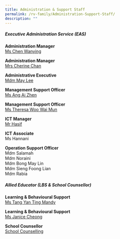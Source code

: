 ```yaml
---
title: Administration & Support Staff
permalink: /rv-family/Administration-Support-Staff/
description: ""
---
```

##### Executive Administration Service (EAS)

**Administration Manager** <br><a href="mailto:chen_wanying@schools.gov.sg">Ms Chen Wanying</a><br>

**Administration Manager** <br><a href="mailto:tiong_chiow_yin@schools.gov.sg">Mrs Cherine Chan</a><br>

**Administrative Executive** <br><a href="mailto:lee_siew_kim@schools.gov.sg">Mdm May Lee</a><br>

**Management Support Officer**
<br><a href="mailto:ang_aizhen@schools.gov.sg">Ms Ang Ai Zhen </a><br>

**Management Support Officer** <br><a href="mailto:theresa_woo_wai_mun@schools.gov.sg">Ms Theresa Woo Wai Mun</a><br>

**ICT Manager** <br><a href="mailto:muhammad_hasif_mohd_hanifah@moe.edu.sg">Mr Hasif</a><br>

**ICT Associate** <br>Ms Hannani<br>

**Operation Support Officer**<br>
Mdm Salamah<br>
Mdm Noraini<br>
Mdm Bong May Lin<br>
Mdm Sieng Foong Lian<br>
Mdm Rabia<br>

##### Allied Educator (LBS &amp; School Counsellor)

**Learning &amp; Behavioural Support**
<br><a href="mailto:tang_yan_ting_mandy@schools.gov.sg">Ms Tang Yan Ting Mandy</a><br>

**Learning &amp; Behavioural Support** <br><a href="mailto:cheong_qian_hua@schools.gov.sg">Ms Janice Cheong</a><br>

**School Counsellor**<br>
<a href="mailto:Rvps_Counselling@schools.gov.sg">School Counselling</a><br>
